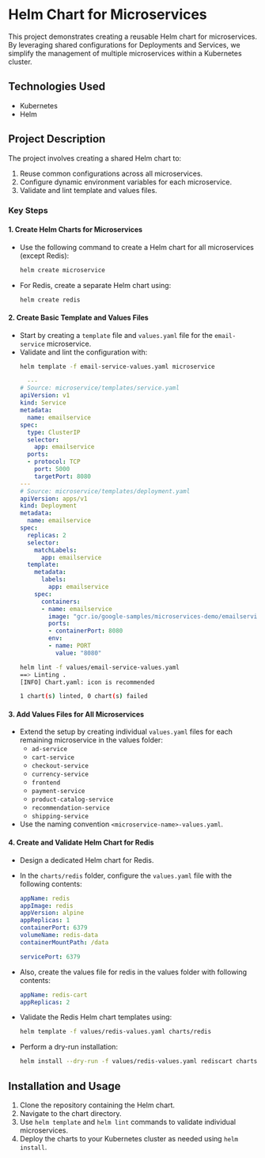 # Helm Chart for Microservices

This project demonstrates creating a reusable Helm chart for microservices. By leveraging shared configurations for Deployments and Services, we simplify the management of multiple microservices within a Kubernetes cluster.

## Technologies Used
- Kubernetes
- Helm

## Project Description
The project involves creating a shared Helm chart to:
1. Reuse common configurations across all microservices.
2. Configure dynamic environment variables for each microservice.
3. Validate and lint template and values files.

### Key Steps

#### 1. Create Helm Charts for Microservices
- Use the following command to create a Helm chart for all microservices (except Redis):
  ```bash
  helm create microservice
  ```
- For Redis, create a separate Helm chart using:
  ```bash
  helm create redis
  ```

#### 2. Create Basic Template and Values Files
- Start by creating a `template` file and `values.yaml` file for the `email-service` microservice.
- Validate and lint the configuration with:
  ```bash
  helm template -f email-service-values.yaml microservice
  ```
  ```yaml
    ---
  # Source: microservice/templates/service.yaml
  apiVersion: v1
  kind: Service
  metadata:
    name: emailservice
  spec:
    type: ClusterIP
    selector:
      app: emailservice
    ports:
    - protocol: TCP
      port: 5000
      targetPort: 8080
  ---
  # Source: microservice/templates/deployment.yaml
  apiVersion: apps/v1
  kind: Deployment
  metadata:
    name: emailservice
  spec:
    replicas: 2
    selector:
      matchLabels:
        app: emailservice
    template:
      metadata:
        labels:
          app: emailservice
      spec:
        containers:
        - name: emailservice
          image: "gcr.io/google-samples/microservices-demo/emailservice:v0.8.0"
          ports:
          - containerPort: 8080
          env:
          - name: PORT
            value: "8080"
  ```
  ```bash
  helm lint -f values/email-service-values.yaml
  ==> Linting .
  [INFO] Chart.yaml: icon is recommended
  
  1 chart(s) linted, 0 chart(s) failed
  ```

#### 3. Add Values Files for All Microservices
- Extend the setup by creating individual `values.yaml` files for each remaining microservice in the values folder:
  - `ad-service`
  - `cart-service`
  - `checkout-service`
  - `currency-service`
  - `frontend`
  - `payment-service`
  - `product-catalog-service`
  - `recommendation-service`
  - `shipping-service`
- Use the naming convention `<microservice-name>-values.yaml`.

#### 4. Create and Validate Helm Chart for Redis
- Design a dedicated Helm chart for Redis.
- In the `charts/redis` folder, configure the `values.yaml` file with the following contents:
  ```yaml
  appName: redis
  appImage: redis
  appVersion: alpine
  appReplicas: 1
  containerPort: 6379
  volumeName: redis-data
  containerMountPath: /data

  servicePort: 6379
  ```
- Also, create the values file for redis in the values folder with following contents:
  ```yaml
  appName: redis-cart
  appReplicas: 2
  ```

- Validate the Redis Helm chart templates using:
  ```bash
  helm template -f values/redis-values.yaml charts/redis
  ```
- Perform a dry-run installation:
  ```bash
  helm install --dry-run -f values/redis-values.yaml rediscart charts/redis
  ```

## Installation and Usage
1. Clone the repository containing the Helm chart.
2. Navigate to the chart directory.
3. Use `helm template` and `helm lint` commands to validate individual microservices.
4. Deploy the charts to your Kubernetes cluster as needed using `helm install`.


